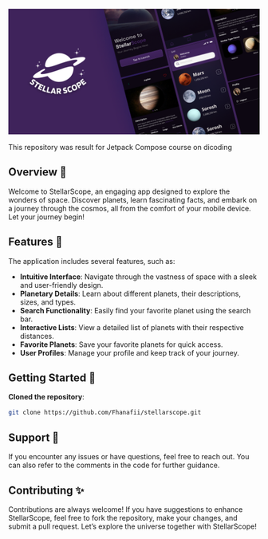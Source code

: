 ![Project Overview](cover.png)

This repository was result for Jetpack Compose course on dicoding

## Overview 📃

Welcome to StellarScope, an engaging app designed to explore the wonders of space. Discover planets, learn fascinating facts, and embark on a journey through the cosmos, all from the comfort of your mobile device. Let your journey begin!

## Features 🚀

The application includes several features, such as:

- **Intuitive Interface**: Navigate through the vastness of space with a sleek and user-friendly design.
- **Planetary Details**: Learn about different planets, their descriptions, sizes, and types.
- **Search Functionality**: Easily find your favorite planet using the search bar.
- **Interactive Lists**: View a detailed list of planets with their respective distances.
- **Favorite Planets**: Save your favorite planets for quick access.
- **User Profiles**: Manage your profile and keep track of your journey.

## Getting Started 📝

**Cloned the repository**:

```bash
git clone https://github.com/Fhanafii/stellarscope.git
```

## Support 🤔

If you encounter any issues or have questions, feel free to reach out. You can also refer to the comments in the code for further guidance.

## Contributing ✨

Contributions are always welcome! If you have suggestions to enhance StellarScope, feel free to fork the repository, make your changes, and submit a pull request.
Let’s explore the universe together with StellarScope!
